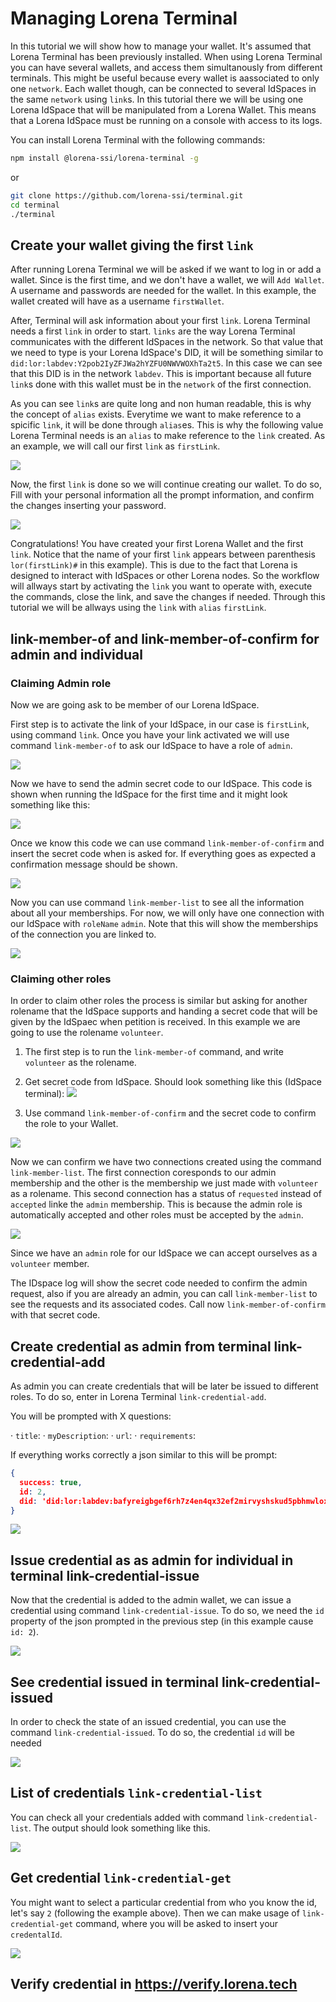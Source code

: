 # Managing Lorena Terminal

In this tutorial we will show how to manage your wallet. It's assumed that Lorena Terminal has been previously installed. When using Lorena Terminal you can have several wallets, and access them simultanously from different terminals. This might be useful because every wallet is aassociated to only one `network`. Each wallet though, can be connected to several IdSpaces in the same `network` using `link`s. In this tutorial there we will be using one Lorena IdSpace that will be manipulated from a Lorena Wallet. This means that a Lorena IdSpace must be running on a console with access to its logs.

You can install Lorena Terminal  with the following commands:

```bash
npm install @lorena-ssi/lorena-terminal -g
```

or 

```bash
git clone https://github.com/lorena-ssi/terminal.git
cd terminal
./terminal
```

## Create your wallet giving the first `link`

After running Lorena Terminal we will be asked if we want to log in or add a wallet. Since is the first time, and we don't have a wallet, we will `Add Wallet`. A username and passwords are needed for the wallet. In this example, the wallet created will have as a username `firstWallet`.

After, Terminal will ask information about your first `link`. Lorena Terminal needs a first `link` in order to start. `links` are the way Lorena Terminal communicates with the different IdSpaces in the network. So that value that we need to type is your Lorena IdSpace's DID, it will be something similar to `did:lor:labdev:Y2pob2IyZFJWa2hYZFU0NWVWOXhTa2t5`. In this case we can see that this DID is in the network `labdev`. This is important because all future `link`s done with this wallet must be in the `network` of the first connection.

As you can see `link`s are quite long and non human readable, this is why the concept of `alias`  exists. Everytime we want to make reference to a spicific `link`, it will be done through `alias`es. This is why the following value Lorena Terminal needs is an `alias` to make reference to the `link` created. As an example, we will call our first `link` as `firstLink`.

![](../images/terminal/terminal_firstWallet_DID.png)

Now, the first `link` is done so we will continue creating our wallet. To do so, Fill with your personal information all the prompt information, and confirm the changes inserting your password.

![](../images/terminal/terminal_firstWallet_personalInfo.png)

Congratulations! You have created your first Lorena Wallet and the first `link`. Notice that the name of your first `link` appears between parenthesis `lor(firstLink)#` in this example). This is due to the fact that Lorena is designed to interact with IdSpaces or other Lorena nodes. So the workflow will allways start by activating the `link` you want to operate with, execute the commands, close the link, and save the changes if needed. Through this tutorial we will be allways using the `link` with `alias` `firstLink`.


## link-member-of and link-member-of-confirm for admin and individual

### Claiming Admin role

Now we are going ask to be member of our Lorena IdSpace.

First step is to activate the link of your IdSpace, in our case is `firstLink`, using command `link`. Once you have your link activated we will use command `link-member-of` to ask our IdSpace to have a role of `admin`.

![](../images/terminal/terminal_linkMemberOf_ADMIN.png)

Now we have to send the admin secret code to our IdSpace. This code is shown when running the IdSpace for the first time and it might look something like this:

![](../images/terminal/idspaceLaunch_adminCode.png)

Once we know this code we can use command `link-member-of-confirm` and insert the secret code when is asked for. If everything goes as expected a confirmation message should be shown.

![](../images/terminal/terminal_kinkMemberOfConfirm_ADMIN.png)

Now you can use command `link-member-list` to see all the information about all your memberships. For now, we will only have one connection with our IdSpace with `roleName` `admin`. Note that this will show the memberships of the connection you are linked to.

![](../images/terminal/terminal_linkMemberList.png)

### Claiming other roles

In order to claim other roles the process is similar but asking for another rolename that the IdSpace supports and handing a secret code that will be given by the IdSpaec when petition is received. In this example we are going to use the rolename `volunteer`.

1. The first step is to run the `link-member-of` command, and write `volunteer` as the rolename.

2. Get secret code from IdSpace. Should look something like this (IdSpace terminal):
![](../images/terminal/terminal_secretCode_VOLUNTEER.png)

3. Use command `link-member-of-confirm` and the secret code to confirm the role to your Wallet.

![](../images/terminal/terminal_addMember_VOLUNTEER.png)

Now we can confirm we have two connections created using the command `link-member-list`. The first connection coresponds to our admin membership and the other is the membership we just made with `volunteer` as a rolename. This second connection has a status of `requested` instead of `accepted` linke the `admin` membership. This is because the admin role is automatically accepted and other roles must be accepted by the `admin`.

![](../images/terminal/terminal_MemberLists_ADMIN_VOLUNTEER.png)

Since we have an `admin` role for our IdSpace we can accept ourselves as a `volunteer` member.

The IDspace log will show the secret code needed to confirm the admin request, also if you are already an admin, you can call `link-member-list` to see the requests and its associated codes. Call now `link-member-of-confirm` with that secret code.


## Create credential **as admin** from terminal link-credential-add

As admin you can create credentials that will be later be issued to different roles.
To do so, enter in Lorena Terminal `link-credential-add`.

You will be prompted with X questions:

· `title`: 
· `myDescription`: 
· `url`: 
· `requirements`:

If everything works correctly a json similar to this will be prompt:

```json
{
  success: true,
  id: 2,
  did: 'did:lor:labdev:bafyreigbgef6rh7z4en4qx32ef2mirvyshskud5pbhmwlox67tenhkdndu'
}
```
![](../images/terminal/terminal_linkCredentialAdd.png)

## Issue credential as **as admin** for individual in terminal link-credential-issue

Now that the credential is added to the admin wallet, we can issue a credential using command `link-credential-issue`.
To do so, we need the `id` property of the json prompted in the previous step (in this example cause `id: 2`).

![](../images/terminal/.png)

## See credential issued in terminal link-credential-issued

In order to check the state of an issued credential, you can use the command `link-credential-issued`. To do so, the credential `id` will be needed

![](../images/terminal/terminal_linkCredentialIssued2_ADMIN.png)

## List of credentials `link-credential-list`

You can check all your credentials added with command `link-credential-list`. The output should look something like this.

![](../images/terminal/terminal_linkCredentialList_ADMIN.png)

## Get credential `link-credential-get`

You might want to select a particular credential from who you know the id, let's say `2` (following the example above). Then we can make usage of `link-credential-get` command, where you will be asked to insert your `credentalId`.

![](../images/terminal/terminal_linkCredentialGet1_ADMIN.png)

## Verify credential in https://verify.lorena.tech

